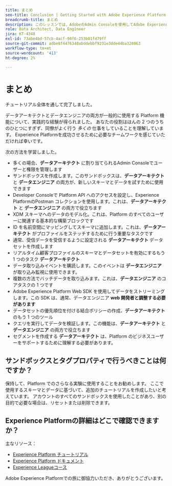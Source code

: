 ```yaml
---
title: まとめ
seo-title: Conclusion | Getting Started with Adobe Experience Platform for Data Architects and Data Engineers
breadcrumb-title: まとめ
description: このレッスンでは、AdobeのAdmin Consoleを使用してAdobe Experience Platform ユーザー権限を設定します。
role: Data Architect, Data Engineer
jira: KT-4348
exl-id: 73abe4bd-57cb-4acf-98f6-253b01fd79ff
source-git-commit: adbe8f4476340abddebbf9231e3dde44ba328063
workflow-type: tm+mt
source-wordcount: '413'
ht-degree: 2%

---
```


# まとめ

<!--5min-->

チュートリアル全体を通して完了しました。

データアーキテクトとデータエンジニアの両方が一般的に使用する Platform 機能について、実践的な経験が得られました。 あなたの役割はほんの 2 つのうちのひとつにすぎず、同僚がよく行う _多くの_ 仕事をしていることを理解しています。 Experience Platformを成功させるために必要なチームワークを感じていただければ幸いです。

次の方法を学習しました。

* 多くの場合、**データアーキテクト** に割り当てられるAdmin Consoleでユーザーと権限を管理します
* サンドボックスを作成します。このサンドボックスは、**データアーキテクト** と **データエンジニア** の両方が、新しいスキーマとデータを試すために使用できます
* Developer Consoleで Platform API へのアクセスを設定し、Experience PlatformのPostman コレクションを使用します。これは、**データアーキテクト** と **データエンジニア** の両方で役立ちます
* XDM スキーマへのデータのモデル化。これは、Platform のすべてのユーザーに関連する基本的な構築ブロックです
* ID を名前空間にマッピングしてスキーマに追加します。これは、**データアーキテクト** がプロファイルをステッチするために行う重要なタスクです
* 通常、受信データを受信するように設定される **データアーキテクト** データセットを作成します
* リアルタイム顧客プロファイルのスキーマとデータセットを有効にするもう 1 つのタスク **データアーキテクト**
* データ取り込みイベントを購読します。このイベントは **データエンジニア** が取り込み監視に使用できます。
* 複数の方法でバッチデータを取り込みます。これは、**データエンジニア** のコアタスクの 1 つです
* Adobe Experience Platform Web SDK を使用してデータをストリーミングします。この SDK は、通常、データエンジニア **web 開発者と調整する必要があります**
* データセットの優先順位を付ける結合ポリシーの作成、**データアーキテクト** のもう 1 つのツール
* クエリを実行してデータを検証します。この機能は、**データアーキテクト** と **データエンジニア** の両方で役立ちます
* セグメントを作成する **データアーキテクト** は、Platform のビジネスユーザーをサポートするために理解する必要があります。



## サンドボックスとタグプロパティで行うべきことは何ですか？

保持して、Platform でのさらなる実験に使用することをお勧めします。 ここで使用するスキーマとデータに基づいて、追加のチュートリアルを作成したいと考えています。 アカウントのすべてのサンドボックスを使用したことがあり、別の目的で必要な場合は、リセットまたは削除できます。

## Experience Platformの詳細はどこで確認できますか？

主なリソース：

* [Experience Platform チュートリアル](https://experienceleague.adobe.com/docs/platform-learn/tutorials/overview.html?lang=ja)
* [Experience Platform ドキュメント](https://experienceleague.adobe.com/docs/experience-platform/landing/home.html?lang=ja)
* [Experience Leagueコース ](https://experienceleague.adobe.com/ja?lang=ja#dashboard/learning)

Adobe Experience Platformでの旅に御協力いただき、ありがとうございます。
